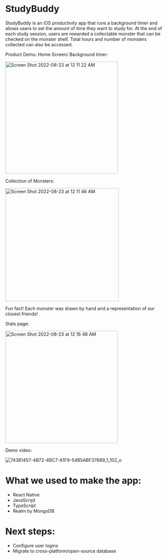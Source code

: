 # StudyBuddy

StudyBuddy is an iOS productivity app that runs a background timer and allows users to set the amount of time they want to study for. At the end of each study session, users are rewarded a collectable monster that can be checked on the monster shelf. Total hours and number of monsters collected can also be accessed. 

Product Demo:
Home Screen/ Background timer:

<img width="353" alt="Screen Shot 2022-08-23 at 12 11 22 AM" src="https://user-images.githubusercontent.com/82774370/186067899-7759b1de-0f31-4380-a011-4d783d32a49b.png">

Collection of Monsters:

<img width="356" alt="Screen Shot 2022-08-23 at 12 11 46 AM" src="https://user-images.githubusercontent.com/82774370/186067942-907cdf95-d9a1-4241-b1cb-7b65246695f0.png">

Fun fact! Each monster was drawn by hand and a representation of our closest friends!

Stats page: 

<img width="353" alt="Screen Shot 2022-08-23 at 12 16 48 AM" src="https://user-images.githubusercontent.com/82774370/186068493-fe9d7e91-b9b8-4b26-8c3e-2ec575f3e155.png">

Demo video:

![74381457-4B72-4BC7-A1F9-54B5ABF37689_1_102_o](https://user-images.githubusercontent.com/82774370/186070495-ec554b78-7ba6-4cf7-be8e-eca552ae28e4.jpeg)


# What we used to make the app:
- React Native
- JavaScript
- TypeScript
- Realm by MongoDB

# Next steps:
- Configure user logins
- Migrate to cross-platform/open-source database 
